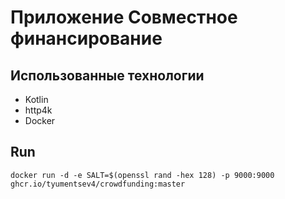 # Приложение Совместное финансирование

## Использованные технологии
- Kotlin
- http4k
- Docker

## Run
```shell
docker run -d -e SALT=$(openssl rand -hex 128) -p 9000:9000 ghcr.io/tyumentsev4/crowdfunding:master
```
